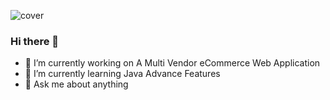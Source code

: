 ![cover](https://github.com/hassanmahfuj/hassanmahfuj/assets/37881727/83cb8dbd-1039-4bce-8d54-a61d68552489)

### Hi there 👋

- 🔭 I’m currently working on A Multi Vendor eCommerce Web Application
- 🌱 I’m currently learning Java Advance Features
- 💬 Ask me about anything

<!--
**hassanmahfuj/hassanmahfuj** is a ✨ _special_ ✨ repository because its `README.md` (this file) appears on your GitHub profile.

Here are some ideas to get you started:

- 🔭 I’m currently working on ...
- 🌱 I’m currently learning ...
- 👯 I’m looking to collaborate on ...
- 🤔 I’m looking for help with ...
- 💬 Ask me about ...
- 📫 How to reach me: ...
- 😄 Pronouns: ...
- ⚡ Fun fact: ...
-->
